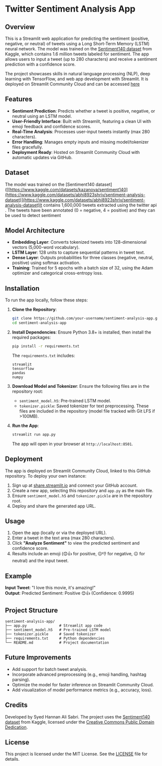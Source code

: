 # Twitter Sentiment Analysis App

## Overview
This is a Streamlit web application for predicting the sentiment (positive, negative, or neutral) of tweets using a Long Short-Term Memory (LSTM) neural network. The model was trained on the [Sentiment140 dataset](https://www.kaggle.com/datasets/kazanova/sentiment140) from Kaggle, which contains 1.6 million tweets labeled for sentiment. The app allows users to input a tweet (up to 280 characters) and receive a sentiment prediction with a confidence score.

The project showcases skills in natural language processing (NLP), deep learning with TensorFlow, and web app development with Streamlit. It is deployed on Streamlit Community Cloud and can be accessed [here](https://sentimentanalysisbyhannan.streamlit.app) 
## Features
- **Sentiment Prediction**: Predicts whether a tweet is positive, negative, or neutral using an LSTM model.
- **User-Friendly Interface**: Built with Streamlit, featuring a clean UI with emoji feedback and confidence scores.
- **Real-Time Analysis**: Processes user-input tweets instantly (max 280 characters).
- **Error Handling**: Manages empty inputs and missing model/tokenizer files gracefully.
- **Deployment Ready**: Hosted on Streamlit Community Cloud with automatic updates via GitHub.

## Dataset
The model was trained on the [Sentiment140 dataset]([[https://www.kaggle.com/datasets/kazanova/sentiment140](https://www.kaggle.com/datasets/abhi8923shriv/sentiment-analysis-dataset)](https://www.kaggle.com/datasets/abhi8923shriv/sentiment-analysis-dataset)It contains 1,600,000 tweets extracted using the twitter api . The tweets have been annotated (0 = negative, 4 = positive) and they can be used to detect sentiment

## Model Architecture
- **Embedding Layer**: Converts tokenized tweets into 128-dimensional vectors (5,000-word vocabulary).
- **LSTM Layer**: 128 units to capture sequential patterns in tweet text.
- **Dense Layer**: Outputs probabilities for three classes (negative, neutral, positive) using softmax activation.
- **Training**: Trained for 5 epochs with a batch size of 32, using the Adam optimizer and categorical cross-entropy loss.

## Installation
To run the app locally, follow these steps:

1. **Clone the Repository**:
   ```bash
   git clone https://github.com/your-username/sentiment-analysis-app.git
   cd sentiment-analysis-app
   ```

2. **Install Dependencies**:
   Ensure Python 3.8+ is installed, then install the required packages:
   ```bash
   pip install -r requirements.txt
   ```
   The `requirements.txt` includes:
   ```
   streamlit
   tensorflow
   pandas
   numpy
   ```

3. **Download Model and Tokenizer**:
   Ensure the following files are in the repository root:
   - `sentiment_model.h5`: Pre-trained LSTM model.
   - `tokenizer.pickle`: Saved tokenizer for text preprocessing.
   These files are included in the repository (model file tracked with Git LFS if >100MB).

4. **Run the App**:
   ```bash
   streamlit run app.py
   ```
   The app will open in your browser at `http://localhost:8501`.

## Deployment
The app is deployed on Streamlit Community Cloud, linked to this GitHub repository. To deploy your own instance:
1. Sign up at [share.streamlit.io](https://share.streamlit.io) and connect your GitHub account.
2. Create a new app, selecting this repository and `app.py` as the main file.
3. Ensure `sentiment_model.h5` and `tokenizer.pickle` are in the repository root.
4. Deploy and share the generated app URL.

## Usage
1. Open the app (locally or via the deployed URL).
2. Enter a tweet in the text area (max 280 characters).
3. Click **"Analyze Sentiment"** to view the predicted sentiment and confidence score.
4. Results include an emoji (😊👍 for positive, 😔👎 for negative, 😐 for neutral) and the input tweet.

## Example
**Input Tweet**: "I love this movie, it's amazing!"  
**Output**: Predicted Sentiment: Positive 😊👍 (Confidence: 0.9995)

## Project Structure
```
sentiment-analysis-app/
├── app.py               # Streamlit app code
├── sentiment_model.h5   # Pre-trained LSTM model
├── tokenizer.pickle     # Saved tokenizer
├── requirements.txt     # Python dependencies
└── README.md            # Project documentation
```

## Future Improvements
- Add support for batch tweet analysis.
- Incorporate advanced preprocessing (e.g., emoji handling, hashtag parsing).
- Optimize the model for faster inference on Streamlit Community Cloud.
- Add visualization of model performance metrics (e.g., accuracy, loss).

## Credits
Developed by Syed Hannan Ali Sabri. The project uses the [Sentiment140 dataset](https://www.kaggle.com/datasets/kazanova/sentiment140) from Kaggle, licensed under the [Creative Commons Public Domain Dedication](https://creativecommons.org/publicdomain/zero/1.0/).

## License
This project is licensed under the MIT License. See the [LICENSE](LICENSE) file for details.
